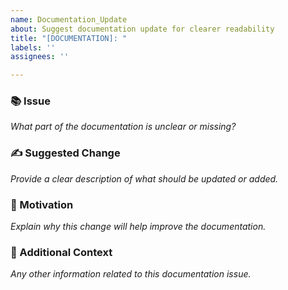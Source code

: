 ```yaml
---
name: Documentation_Update
about: Suggest documentation update for clearer readability
title: "[DOCUMENTATION]: "
labels: ''
assignees: ''

---
```


### 📚 Issue
_What part of the documentation is unclear or missing?_

### ✍️ Suggested Change
_Provide a clear description of what should be updated or added._

### 💬 Motivation
_Explain why this change will help improve the documentation._

### 🌱 Additional Context
_Any other information related to this documentation issue._
